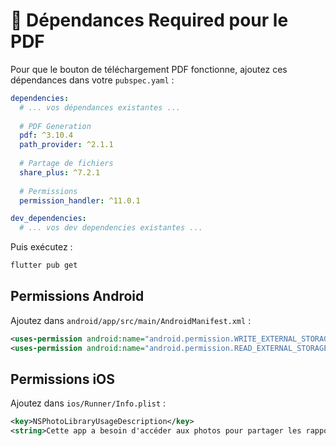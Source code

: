 # 📄 Dépendances Required pour le PDF

Pour que le bouton de téléchargement PDF fonctionne, ajoutez ces dépendances dans votre `pubspec.yaml` :

```yaml
dependencies:
  # ... vos dépendances existantes ...
  
  # PDF Generation
  pdf: ^3.10.4
  path_provider: ^2.1.1
  
  # Partage de fichiers
  share_plus: ^7.2.1
  
  # Permissions
  permission_handler: ^11.0.1

dev_dependencies:
  # ... vos dev dependencies existantes ...
```

Puis exécutez :
```bash
flutter pub get
```

## Permissions Android

Ajoutez dans `android/app/src/main/AndroidManifest.xml` :

```xml
<uses-permission android:name="android.permission.WRITE_EXTERNAL_STORAGE" />
<uses-permission android:name="android.permission.READ_EXTERNAL_STORAGE" />
```

## Permissions iOS

Ajoutez dans `ios/Runner/Info.plist` :

```xml
<key>NSPhotoLibraryUsageDescription</key>
<string>Cette app a besoin d'accéder aux photos pour partager les rapports PDF</string>
```
